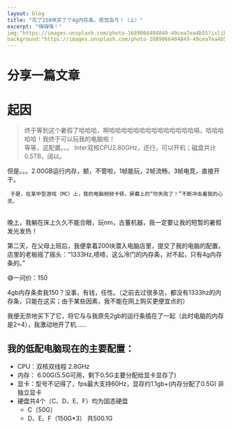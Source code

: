 ```yaml
---
layout: blog
title: "花了150块买了个4g内存条，感觉血亏！（上）"
excerpt: "嗨嗨嗨！"
img:"https://images.unsplash.com/photo-1689066404849-49cea7ea4b55?ixlib=rb-4.0.3&ixid=M3wxMjA3fDB8MHx0b3BpYy1mZWVkfDV8NnNNVmpUTFNrZVF8fGVufDB8fHx8fA%3D%3D&auto=format&fit=crop&w=1000&q=60"
background:"https://images.unsplash.com/photo-1689066404849-49cea7ea4b55?ixlib=rb-4.0.3&ixid=M3wxMjA3fDB8MHx0b3BpYy1mZWVkfDV8NnNNVmpUTFNrZVF8fGVufDB8fHx8fA%3D%3D&auto=format&fit=crop&w=1000&q=60"
---
```

# 分享一篇文章
# 起因

> 终于等到这个暑假了哈哈哈，啊哈哈哈哈哈哈哈哈哈哈哈哈哈哈嗝，哈哈哈哈哈！我终于可以玩我的电脑啦！<br>
等等，这配置。。。
Inter双核CPU2.80GHz，还行，可以开机；磁盘共计0.5TB，阔以。


但是。。。2.00GB运行内存，额，不管啦，1帧能玩，2帧流畅，3帧电竞，直接开干。

     于是，在某中型游戏（MC）上，我的电脑频频卡顿，屏幕上的“你失败了！”不断冲击着我的心灵。
<br>     晚上，我躺在床上久久不能合眼，玩nm，古董机器，我一定要让我的短暂的暑假发光发热！

第二天，在父母上班后，我便拿着200块潜入电脑店里，提交了我的电脑的配置，店里的老板摇了摇头：“1333Hz,啧啧，这么冷门的内存条，对不起，只有4g内存条的。”

😅一问价：150

4gb内存条卖我150？没事，有钱，任性。（之前去过很多店，都没有1333hz的内存条，只能在这买；由于某些因素，我不能在网上购买更便宜点的）

我便无奈地买下了它，将它与与我原先2gb的运行条插在了一起（此时电脑的内存是2+4），我激动地开了机......

## 我的低配电脑现在的主要配置：
- CPU：双核双线程 2.8GHz
- 内存： 6.00G(5.5G可用，剩下0.5G主要分配给显卡显存了)
- 显卡：型号不记得了，fps最大支持60Hz，显存约1.1gb+(内存分配了0.5G) 非独立显卡
- 硬盘共4个（C、D、E、F）均为固态硬盘
  - C（50G）
  - D、E、F（150G*3）
共500.1G

